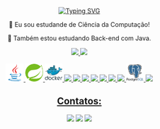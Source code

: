 <p align="center">
  <a href="https://git.io/typing-svg">
    <a href="https://git.io/typing-svg">
      <img src="https://readme-typing-svg.demolab.com?font=Fira+Code&weight=700&size=21&pause=1000&color=080808&background=FFFFFF00&center=falso&vCenter=falso&repeat=verdadeiro&random=falso&width=435&lines=Ola%2C+eu+sou+Jonas+Luis!+%E2%98%95%F0%9F%92%BB%F0" alt="Typing SVG" /></a>
    
</p>

<div align="center">
  
🔭 Eu sou estudande de  Ciência da Computação! 


🌱 Também estou estudando Back-end com Java.

</div>
<div align="center">
  <a href="https://github.com/jonasluis">
  <img height="150em" src="https://github-readme-stats.vercel.app/api?username=jonasluis&show_icons=true&theme=dark&include_all_commits=true&count_private=true"/>
  <img height="150em" src="https://github-readme-stats.vercel.app/api/top-langs/?username=jonasluis&layout=compact&langs_count=7&theme=dark"/>
</div>
    
  <div style="display: inline_block" align="center"><br>
  <img alt="Java" height="40" width="40" src="https://raw.githubusercontent.com/devicons/devicon/master/icons/java/java-original.svg">
  <img  alt="spring" height="40" width="40" src="https://raw.githubusercontent.com/devicons/devicon/master/icons/spring/spring-original.svg">
   <img src="https://raw.githubusercontent.com/devicons/devicon/master/icons/docker/docker-original-wordmark.svg" alt="docker" width="40" height="40"/>
    <img src="https://cdn.jsdelivr.net/gh/devicons/devicon/icons/css3/css3-original-wordmark.svg" width=40/>
    <img src="https://cdn.jsdelivr.net/gh/devicons/devicon/icons/git/git-original.svg" width=40/>
    <img src="https://cdn.jsdelivr.net/gh/devicons/devicon/icons/html5/html5-original-wordmark.svg" width=40/>
    <img src="https://cdn.jsdelivr.net/gh/devicons/devicon/icons/javascript/javascript-original.svg" width=40/>
    <img src="https://cdn.jsdelivr.net/gh/devicons/devicon/icons/nodejs/nodejs-original.svg" width=40/>
    <img src="https://cdn.jsdelivr.net/gh/devicons/devicon/icons/python/python-original-wordmark.svg" width=40/>
    <img src="https://cdn.jsdelivr.net/gh/devicons/devicon/icons/wordpress/wordpress-original.svg" width=40/>
    <img src="https://raw.githubusercontent.com/devicons/devicon/master/icons/postgresql/postgresql-original-wordmark.svg" alt="postgresql" width="40" height="40"/> 
    <img src="https://cdn.jsdelivr.net/gh/devicons/devicon/icons/mysql/mysql-original-wordmark.svg" width=40/>

## Contatos:

</div>
  <p></p>
  <div align="center"> 
  <a href="https://www.instagram.com/__jonasluis/"><img src="https://img.shields.io/badge/-Instagram-%23E4405F?style=for-the-badge&logo=instagram&logoColor=white"></a>
  <a href = "mailto:jonasluis66@gmail.com"><img src="https://img.shields.io/badge/-Gmail-%23333?style=for-the-badge&logo=gmail&logoColor=white"></a>
  <a href="https://www.linkedin.com/in/jonasluisds/"><img src="https://img.shields.io/badge/-LinkedIn-%230077B5?style=for-the-badge&logo=linkedin&logoColor=white"></a> 
</div>

